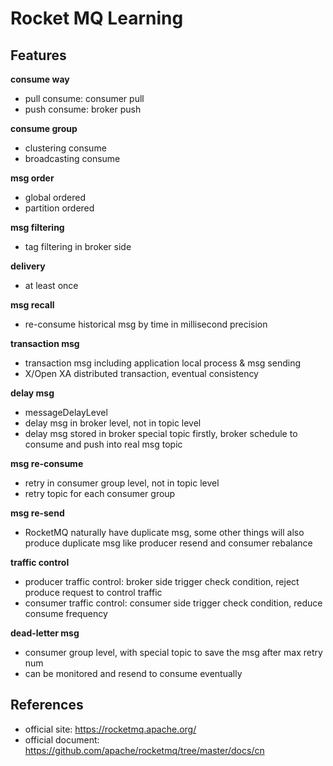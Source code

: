 # Rocket MQ Learning

## Features

**consume way**
- pull consume: consumer pull
- push consume: broker push

**consume group**
- clustering consume
- broadcasting consume

**msg order**
- global ordered
- partition ordered

**msg filtering**
- tag filtering in broker side

**delivery**
- at least once

**msg recall**
- re-consume historical msg by time in millisecond precision

**transaction msg**
- transaction msg including application local process & msg sending
- X/Open XA distributed transaction, eventual consistency

**delay msg**
- messageDelayLevel
- delay msg in broker level, not in topic level
- delay msg stored in broker special topic firstly, broker schedule to consume and push into real msg topic

**msg re-consume**
- retry in consumer group level, not in topic level
- retry topic for each consumer group

**msg re-send**
- RocketMQ naturally have duplicate msg, some other things will also produce duplicate msg like producer resend and consumer rebalance

**traffic control**
- producer traffic control: broker side trigger check condition, reject produce request to control traffic
- consumer traffic control: consumer side trigger check condition, reduce consume frequency

**dead-letter msg**
- consumer group level, with special topic to save the msg after max retry num
- can be monitored and resend to consume eventually

## References
- official site: https://rocketmq.apache.org/
- official document: https://github.com/apache/rocketmq/tree/master/docs/cn
